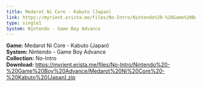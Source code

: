 ```yaml
---
title: Medarot Ni Core - Kabuto (Japan)
link: https://myrient.erista.me/files/No-Intro/Nintendo%20-%20Game%20Boy%20Advance/Medarot%20Ni%20Core%20-%20Kabuto%20(Japan).zip
type: single1
System: Nintendo - Game Boy Advance
---
```

<b>Game:</b> Medarot Ni Core - Kabuto (Japan)<br>
<b>System:</b> Nintendo - Game Boy Advance<br>
<b>Collection:</b> No-Intro<br>
<b>Download:</b> https://myrient.erista.me/files/No-Intro/Nintendo%20-%20Game%20Boy%20Advance/Medarot%20Ni%20Core%20-%20Kabuto%20(Japan).zip